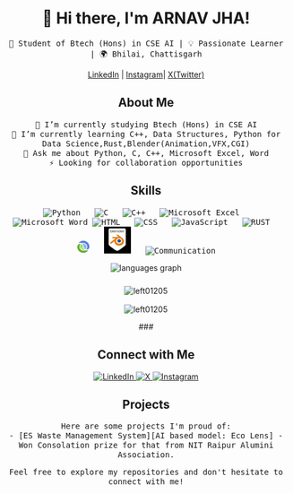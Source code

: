 <h1 align="center">👋 Hi there, I'm ARNAV JHA!</h1>
<p align="center">
  <samp>
    🚀 Student of Btech (Hons) in CSE AI | 💡 Passionate Learner | 🌍 Bhilai, Chattisgarh
  </samp>
</p>

<p align="center">
  <a href="https://www.linkedin.com/in/arnav-jha-496b26296">LinkedIn</a> |
  <a href="https://www.instagram.com/left_01205/">Instagram</a>|
  <a href="https://twitter.com/left01205">X(Twitter)</a>
</p>

<!-- Add this code where you want to display the total commits in your README -->


<h2 align="center">About Me</h2>
<p align="center">
  <samp>
    🔭 I’m currently studying Btech (Hons) in CSE AI<br>
    🌱 I’m currently learning C++, Data Structures, Python for Data Science,Rust,Blender(Animation,VFX,CGI)<br>
    💬 Ask me about Python, C, C++, Microsoft Excel, Word<br>
    ⚡ Looking for collaboration opportunities<br>
  </samp>
</p>

<h2 align="center">Skills</h2>
<p align="center">
  <samp>
    <img src="https://img.icons8.com/color/48/000000/python.png" alt="Python">&nbsp;&nbsp;
    <img src="https://img.icons8.com/color/48/000000/c-programming.png" alt="C">&nbsp;&nbsp;
    <img src="https://img.icons8.com/color/48/000000/c-plus-plus-logo.png" alt="C++">&nbsp;&nbsp;
    <img src="https://img.icons8.com/color/48/000000/microsoft-excel-2019.png" alt="Microsoft Excel">&nbsp;&nbsp;
    <img src="https://img.icons8.com/color/48/000000/microsoft-word-2019.png" alt="Microsoft Word">
     <img src="https://img.icons8.com/color/48/000000/html-5.png" alt="HTML">&nbsp;&nbsp;
    <img src="https://img.icons8.com/color/48/000000/css3.png" alt="CSS">&nbsp;&nbsp;
    <img src="https://img.icons8.com/color/48/000000/javascript.png" alt="JavaScript">&nbsp;&nbsp;
    <img src="https://img.icons8.com/color/48/000000/rust.png" alt="RUST">&nbsp;&nbsp;
    <img src="https://github.com/left01205/Assets/blob/main/Download.png" alt="Clojure">&nbsp;&nbsp;
    <img src="https://github.com/left01205/Assets/blob/main/blender_community_badge_white.png" alt="BLENDER">&nbsp;&nbsp;
    <img src="https://img.icons8.com/color/48/000000/communication.png" alt="Communication">
  </samp>
</p>
<div align="center">
  <img src="https://github-readme-stats.vercel.app/api/top-langs?username=left01205&locale=en&hide_title=false&layout=compact&card_width=320&langs_count=6&theme=github_dark&hide_border=true&order=2" height="300" alt="languages graph"  />
  

###
  <img align="center" src="https://github-readme-stats.vercel.app/api?username=left01205&show_icons=true&locale=en&hide_title=false&layout=compact&card_width=320&langs_count=6&theme=github_dark&hide_border=true&order=2" height="300" alt="left01205" />

 <p><img align="center" src="https://github-readme-streak-stats.herokuapp.com/?user=left01205&" alt="left01205" /></p>
###

<h2 align="center">Connect with Me</h2>
<p align="center">
  <a href="https://www.linkedin.com/in/arnav-jha-496b26296">
    <img src="https://img.shields.io/badge/LinkedIn-0A66C2?style=for-the-badge&logo=LinkedIn&logoColor=white" alt="LinkedIn">
  </a>
  <a href="https://twitter.com/left01205">
    <img src="https://img.shields.io/badge/X(Twitter)-0A66C2?style=for-the-badge&logo=X&logoColor=black" alt="X">
  </a>
  <a href="https://www.instagram.com/left_01205/">
    <img src="https://img.shields.io/badge/Instagram-E4405F?style=for-the-badge&logo=Instagram&logoColor=white" alt="Instagram">
  </a>
</p>

<h2 align="center">Projects</h2>
<p align="center">
  <samp>
    Here are some projects I'm proud of:<br>
    - [ES Waste Management System][AI based model: Eco Lens]
    -Won Consolation prize for that from NIT Raipur Alumini Association.
  </samp>
</p>
<p align="center">
  <samp>
    Feel free to explore my repositories and don't hesitate to connect with me!
  </samp>
</p>

